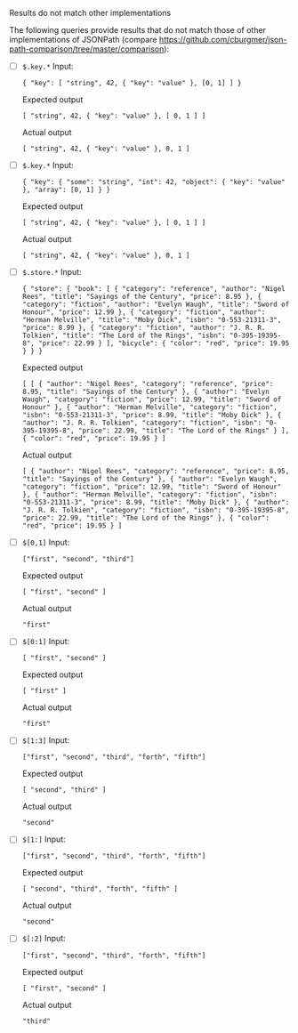 Results do not match other implementations

The following queries provide results that do not match those of other implementations of JSONPath
(compare https://github.com/cburgmer/json-path-comparison/tree/master/comparison):

- [ ] `$.key.*`
  Input:
  ```
  { "key": [ "string", 42, { "key": "value" }, [0, 1] ] }
  ```
  Expected output
  ```
  [ "string", 42, { "key": "value" }, [ 0, 1 ] ]
  ```
  Actual output
  ```
  [ "string", 42, { "key": "value" }, 0, 1 ]
  ```

- [ ] `$.key.*`
  Input:
  ```
  { "key": { "some": "string", "int": 42, "object": { "key": "value" }, "array": [0, 1] } }
  ```
  Expected output
  ```
  [ "string", 42, { "key": "value" }, [ 0, 1 ] ]
  ```
  Actual output
  ```
  [ "string", 42, { "key": "value" }, 0, 1 ]
  ```

- [ ] `$.store.*`
  Input:
  ```
  { "store": { "book": [ { "category": "reference", "author": "Nigel Rees", "title": "Sayings of the Century", "price": 8.95 }, { "category": "fiction", "author": "Evelyn Waugh", "title": "Sword of Honour", "price": 12.99 }, { "category": "fiction", "author": "Herman Melville", "title": "Moby Dick", "isbn": "0-553-21311-3", "price": 8.99 }, { "category": "fiction", "author": "J. R. R. Tolkien", "title": "The Lord of the Rings", "isbn": "0-395-19395-8", "price": 22.99 } ], "bicycle": { "color": "red", "price": 19.95 } } }
  ```
  Expected output
  ```
  [ [ { "author": "Nigel Rees", "category": "reference", "price": 8.95, "title": "Sayings of the Century" }, { "author": "Evelyn Waugh", "category": "fiction", "price": 12.99, "title": "Sword of Honour" }, { "author": "Herman Melville", "category": "fiction", "isbn": "0-553-21311-3", "price": 8.99, "title": "Moby Dick" }, { "author": "J. R. R. Tolkien", "category": "fiction", "isbn": "0-395-19395-8", "price": 22.99, "title": "The Lord of the Rings" } ], { "color": "red", "price": 19.95 } ]
  ```
  Actual output
  ```
  [ { "author": "Nigel Rees", "category": "reference", "price": 8.95, "title": "Sayings of the Century" }, { "author": "Evelyn Waugh", "category": "fiction", "price": 12.99, "title": "Sword of Honour" }, { "author": "Herman Melville", "category": "fiction", "isbn": "0-553-21311-3", "price": 8.99, "title": "Moby Dick" }, { "author": "J. R. R. Tolkien", "category": "fiction", "isbn": "0-395-19395-8", "price": 22.99, "title": "The Lord of the Rings" }, { "color": "red", "price": 19.95 } ]
  ```

- [ ] `$[0,1]`
  Input:
  ```
  ["first", "second", "third"]
  ```
  Expected output
  ```
  [ "first", "second" ]
  ```
  Actual output
  ```
  "first"
  ```

- [ ] `$[0:1]`
  Input:
  ```
  [ "first", "second" ]
  ```
  Expected output
  ```
  [ "first" ]
  ```
  Actual output
  ```
  "first"
  ```

- [ ] `$[1:3]`
  Input:
  ```
  ["first", "second", "third", "forth", "fifth"]
  ```
  Expected output
  ```
  [ "second", "third" ]
  ```
  Actual output
  ```
  "second"
  ```

- [ ] `$[1:]`
  Input:
  ```
  ["first", "second", "third", "forth", "fifth"]
  ```
  Expected output
  ```
  [ "second", "third", "forth", "fifth" ]
  ```
  Actual output
  ```
  "second"
  ```

- [ ] `$[:2]`
  Input:
  ```
  ["first", "second", "third", "forth", "fifth"]
  ```
  Expected output
  ```
  [ "first", "second" ]
  ```
  Actual output
  ```
  "third"
  ```


